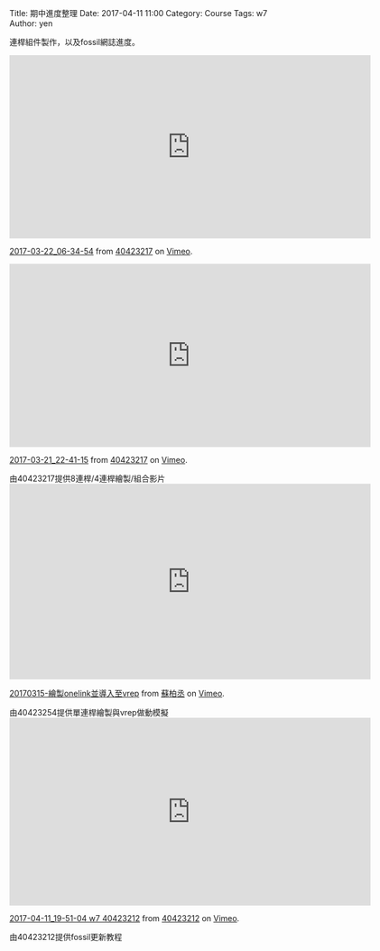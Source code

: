 Title: 期中進度整理
Date: 2017-04-11 11:00
Category: Course
Tags: w7
Author: yen

連桿組件製作，以及fossil網誌進度。
<!-- PELICAN_END_SUMMARY -->
<iframe src="https://player.vimeo.com/video/209477621" width="640" height="325" frameborder="0" webkitallowfullscreen mozallowfullscreen allowfullscreen></iframe>
<p><a href="https://vimeo.com/209477621">2017-03-22_06-34-54</a> from <a href="https://vimeo.com/user61170413">40423217</a> on <a href="https://vimeo.com">Vimeo</a>.</p>

<iframe src="https://player.vimeo.com/video/209398902" width="640" height="325" frameborder="0" webkitallowfullscreen mozallowfullscreen allowfullscreen></iframe>
<p><a href="https://vimeo.com/209398902">2017-03-21_22-41-15</a> from <a href="https://vimeo.com/user61170413">40423217</a> on <a href="https://vimeo.com">Vimeo</a>.</p>
由40423217提供8連桿/4連桿繪製/組合影片

<iframe src="https://player.vimeo.com/video/208424902" width="640" height="347" frameborder="0" webkitallowfullscreen mozallowfullscreen allowfullscreen></iframe>
<p><a href="https://vimeo.com/208424902">20170315-繪製onelink並導入至vrep</a> from <a href="https://vimeo.com/user45596496">蘇柏丞</a> on <a href="https://vimeo.com">Vimeo</a>.</p>
由40423254提供單連桿繪製與vrep做動模擬

<iframe src="https://player.vimeo.com/video/212731781" width="640" height="333" frameborder="0" webkitallowfullscreen mozallowfullscreen allowfullscreen></iframe>
<p><a href="https://vimeo.com/212731781">2017-04-11_19-51-04 w7 40423212</a> from <a href="https://vimeo.com/user45523667">40423212</a> on <a href="https://vimeo.com">Vimeo</a>.</p>
由40423212提供fossil更新教程